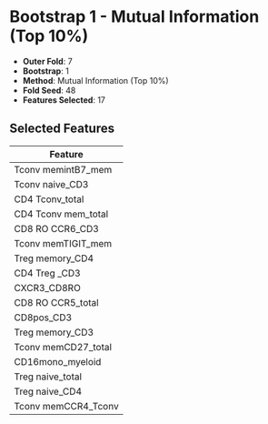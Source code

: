 # Bootstrap 1 - Mutual Information (Top 10%)

- **Outer Fold**: 7
- **Bootstrap**: 1
- **Method**: Mutual Information (Top 10%)
- **Fold Seed**: 48
- **Features Selected**: 17

## Selected Features

| Feature |
|---------|
| Tconv memintB7_mem |
| Tconv naive_CD3 |
| CD4 Tconv_total |
| CD4 Tconv mem_total |
| CD8 RO CCR6_CD3 |
| Tconv memTIGIT_mem |
| Treg memory_CD4 |
| CD4 Treg _CD3 |
| CXCR3_CD8RO |
| CD8 RO CCR5_total |
| CD8pos_CD3 |
| Treg memory_CD3 |
| Tconv memCD27_total |
| CD16mono_myeloid |
| Treg naive_total |
| Treg naive_CD4 |
| Tconv memCCR4_Tconv |

